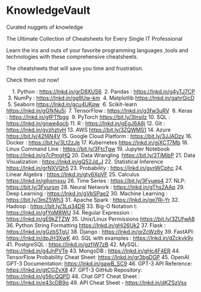 # KnowledgeVault
Curated nuggets of knowledge 

The Ultimate Collection of Cheatsheets for Every Single IT Professional


Learn the ins and outs of your favorite programming languages ,tools and technologies with these comprehensive cheatsheets. 

The cheatsheets that will save you time and frustration.

Check them out now!

  
 1. Python : https://lnkd.in/grD8XUS6
 2. Pandas : https://lnkd.in/g4yTJ7CP
 3. NumPy : https://lnkd.in/gg9Uw-km
 4. Matplotlib https://lnkd.in/gahrGicD
 5. Seaborn https://lnkd.in/gcu4UKpw
 6. Scikit-learn https://lnkd.in/gGfkNu5i
 7. TensorFlow : https://lnkd.in/g3fw3uRV
 8. Keras : https://lnkd.in/gfPTfbgg
 9. PyTorch https://bit.ly/3lnsiIz
10. SQL : https://lnkd.in/gnwe4qcb
11. R : https://lnkd.in/gEgJ6A8j
12. Git : https://lnkd.in/gyzhztvH
13. AWS https://bit.ly/3ZQWMS1
14. Azure https://bit.ly/42f4N4V
15. Google Cloud Platform : https://bit.ly/3JJADzv
16. Docker : https://bit.ly/3Lt2zJe
17. Kubernetes https://lnkd.in/gjXCT7Mb
18. Linux Command Line : https://bit.ly/3FtcTgw
19. Jupyter Notebook https://lnkd.in/g7cPmgHQ
20. Data Wrangling :https://bit.ly/3TiMibP
21. Data Visualization : https://lnkd.in/gQ52Jd_J
22. Statistical Inference https://lnkd.in/grNXVQh5
23. Probability : https://lnkd.in/gvnWCphc
24. Linear Algebra : https://lnkd.in/gty6XpVF
25. Calculus https://lnkd.in/gjhsmsxu
26. Time Series : https://bit.ly/3Fvuep4
27. NLP: https://bit.ly/3Fvursm
28. Neural Network : https://lnkd.in/gThs2AAp
29. Deep Learning : https://lnkd.in/gVbSPae2
30. Machine Learning : https://bit.ly/3mZ5Wh3
31. Apache Spark : https://lnkd.in/ge7Rj-Yr
32. Hadoop : https://bit.ly/3Lq34DR
33. Big-O Notation t: https://lnkd.in/gfYqM8WU
34. Regular Expression : https://lnkd.in/gE9kZTZW
35. Unix/Linux Permissions https://bit.ly/3ZUfwA8
36. Python String Formatting https://lnkd.in/gHi26Uk2
37. Flask : https://lnkd.in/gGzbSTgU
38. Django : https://lnkd.in/grZcWz8y
39. FastAPI: https://lnkd.in/dpJH3XwK
40. SQL with examples : https://lnkd.in/dZckyk9y
41. PostgreSQL : https://lnkd.in/gzfiW7zB
42. MySQL: https://lnkd.in/g4JnPVTe
43. MongoDB : https://lnkd.in/gHc4F4ER
44. TensorFlow Probability Cheat Sheet: https://lnkd.in/gr3bgDGP
45. OpenAI GPT-3 Documentation: https://lnkd.in/gawB_SC9
46. GPT-3 API Reference: https://lnkd.in/gtCGZvX8
47. GPT-3 GitHub Repository: https://lnkd.in/g56cQQPD
48. Chat GPT Cheat Sheet : https://lnkd.in/e43cDB9q
49. API Cheat Sheet - https://lnkd.in/dKZSzVsx
